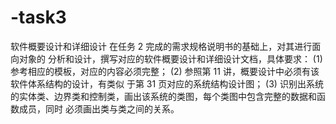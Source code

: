# -task3
软件概要设计和详细设计  在任务 2 完成的需求规格说明书的基础上，对其进行面向对象的
分析和设计，撰写对应的软件概要设计和详细设计文档，具体要求：
(1) 参考相应的模板，对应的内容必须完整； 
(2) 参照第 11 讲，概要设计中必须有该软件体系结构的设计，有类似 于第 31 页对应的系统结构设计图；
(3) 识别出系统的实体类、边界类和控制类，画出该系统的类图，每个类图中包含完整的数据和函数成员，同时 必须画出类与类之间的关系。 
 
